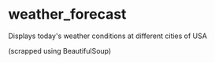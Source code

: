 # weather_forecast
Displays today's weather conditions at
different cities of USA

(scrapped using BeautifulSoup)
